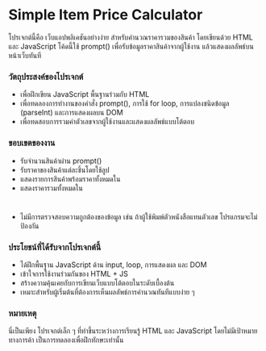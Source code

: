 # Simple Item Price Calculator

โปรเจกต์นี้คือ เว็บแอปพลิเคชันอย่างง่าย สำหรับคำนวณราคารวมของสินค้า โดยเขียนด้วย HTML และ JavaScript โค้ดนี้ใช้ prompt() เพื่อรับข้อมูลราคาสินค้าจากผู้ใช้งาน แล้วแสดงผลลัพธ์บนหน้าเว็บทันที

### วัตถุประสงค์ของโปรเจกต์
- เพื่อฝึกเขียน JavaScript พื้นฐานร่วมกับ HTML
- เพื่อทดลองการทำงานของคำสั่ง prompt(), การใช้ for loop, การแปลงชนิดข้อมูล (parseInt) และการแสดงผลบน DOM
- เพื่อทดสอบการรวมค่าตัวเลขจากผู้ใช้งานและแสดงผลลัพธ์แบบโต้ตอบ

### ขอบเขตของงาน
- รับจำนวนสินค้าผ่าน prompt()
- รับราคาของสินค้าแต่ละชิ้นโดยใช้ลูป
- แสดงรายการสินค้าพร้อมราคาทั้งหมดใน <div id="price-list">
- แสดงราคารวมทั้งหมดใน <h1 id="result">
- ไม่มีการตรวจสอบความถูกต้องของข้อมูล เช่น ถ้าผู้ใช้พิมพ์ตัวหนังสือแทนตัวเลข โปรแกรมจะไม่ป้องกัน

### ประโยชน์ที่ได้รับจากโปรเจกต์นี้
- ได้ฝึกพื้นฐาน JavaScript ด้าน input, loop, การแสดงผล และ DOM
- เข้าใจการใช้งานร่วมกันของ HTML + JS
- สร้างความคุ้นเคยกับการเขียนเว็บแบบโต้ตอบในระดับเบื้องต้น
- เหมาะสำหรับผู้เริ่มต้นที่ต้องการเห็นผลลัพธ์การคำนวณทันทีแบบง่าย ๆ

### หมายเหตุ
นี่เป็นเพียง โปรเจกต์เล็ก ๆ ที่ทำขึ้นระหว่างการเรียนรู้ HTML และ JavaScript โดยไม่มีเป้าหมายทางการค้า เป็นการทดลองเพื่อฝึกทักษะเท่านั้น
